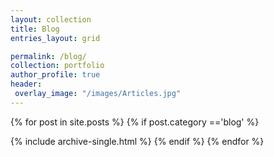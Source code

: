 ```yaml
---
layout: collection
title: Blog
entries_layout: grid

permalink: /blog/
collection: portfolio
author_profile: true
header:
 overlay_image: "/images/Articles.jpg"
---
```


{% for post in site.posts %}
{% if post.category =='blog' %}

  {% include archive-single.html %}
{% endif %}
{% endfor %}
